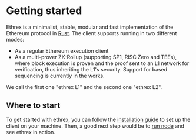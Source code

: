 # Getting started

Ethrex is a minimalist, stable, modular and fast implementation of the Ethereum protocol in [Rust](https://www.rust-lang.org/).
The client supports running in two different modes:

- As a regular Ethereum execution client
- As a multi-prover ZK-Rollup (supporting SP1, RISC Zero and TEEs), where block execution is proven and the proof sent to an L1 network for verification, thus inheriting the L1's security. Support for based sequencing is currently in the works.

We call the first one "ethrex L1" and the second one "ethrex L2".

## Where to start

To get started with ethrex, you can follow the [installation guide](./installation/README.md) to set up the client on your machine.
Then, a good next step would be to [run node](../l1/running/README.md) and see ethrex in action.
